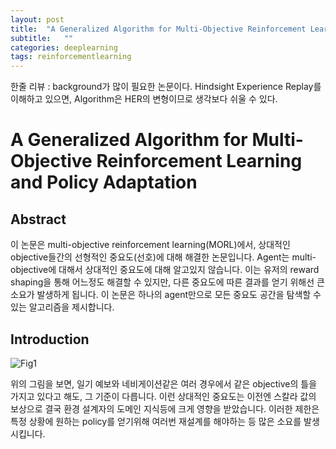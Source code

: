 ```yaml
---
layout: post
title:  "A Generalized Algorithm for Multi-Objective Reinforcement Learning and Policy Adaptation 논문 리뷰 및 설명"
subtitle:   ""
categories: deeplearning
tags: reinforcementlearning
---
```

한줄 리뷰 : background가 많이 필요한 논문이다. Hindsight Experience Replay를 이해하고 있으면, Algorithm은 HER의 변형이므로 생각보다 쉬울 수 있다.
# A Generalized Algorithm for Multi-Objective Reinforcement Learning and Policy Adaptation

## Abstract

이 논문은 multi-objective reinforcement learning(MORL)에서, 상대적인 objective들간의 선형적인 중요도(선호)에 대해 해결한 논문입니다. 
Agent는 multi-objective에 대해서 상대적인 중요도에 대해 알고있지 않습니다. 이는 유저의 reward shaping을 통해 어느정도 해결할 수 있지만, 다른 중요도에 따른 결과를
 얻기 위해선 큰 소요가 발생하게 됩니다. 이 논문은 하나의 agent만으로 모든 중요도 공간을 탐색할 수 있는 알고리즘을 제시합니다.

## Introduction

![Fig1](/assets/img/multi-object-policy-adap_1.PNG)

위의 그림을 보면, 일기 예보와 네비게이션같은 여러 경우에서 같은 objective의 틀을 가지고 있다고 해도, 그 기준이 다릅니다. 이런 상대적인 중요도는 이전엔 스칼라 값의 보상으로 결국 환경 설계자의 도메인 지식등에 크게 영향을 받았습니다. 이러한 제한은 특정 상황에 원하는 policy를 얻기위해 여러번 재설계를 해야하는 등 많은 소요를 발생시킵니다. 
